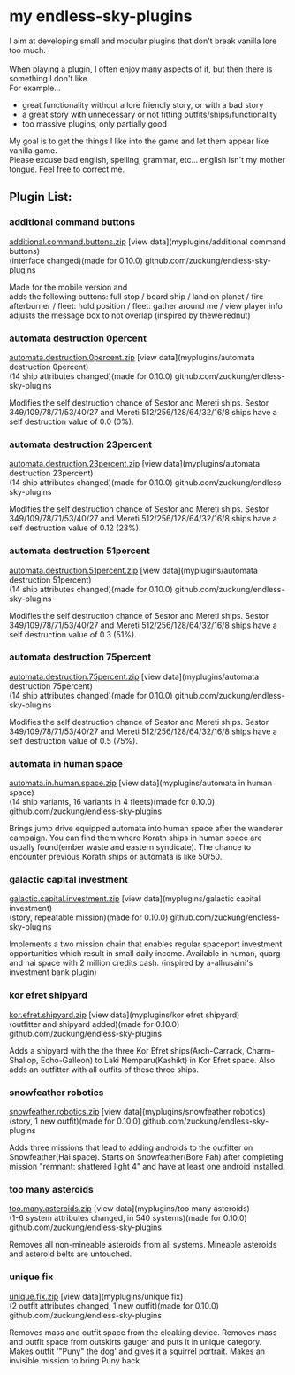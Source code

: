 # **my endless-sky-plugins**
I aim at developing small and modular plugins that don't break vanilla lore too much.<br><br>
When playing a plugin, I often enjoy many aspects of it, but then there is something I don't like.<br>
For example... <br>
<ul><li>great functionality without a lore friendly story, or with a bad story</li>
<li>a great story with unnecessary or not fitting outfits/ships/functionality</li>
<li>too massive plugins, only partially good</li></ul>
My goal is to get the things I like into the game and let them appear like vanilla game.<br>
Please excuse bad english, spelling, grammar, etc... english isn't my mother tongue. Feel free to correct me.


## Plugin List:<br>

### additional command buttons
[additional.command.buttons.zip](https://github.com/zuckung/endless-sky-plugins/releases/download/additional.command.buttons.zip)
[view data](myplugins/additional command buttons)<br>
(interface changed)(made for 0.10.0)
github.com/zuckung/endless-sky-plugins

Made for the mobile version and  
adds the following buttons: full stop / board ship / land on planet / fire afterburner / fleet: hold position / fleet: gather around me / view player info
adjusts the message box to not overlap
(inspired by theweirednut)

 
### automata destruction 0percent
[automata.destruction.0percent.zip](https://github.com/zuckung/endless-sky-plugins/releases/download/automata.destruction.0percent.zip)
[view data](myplugins/automata destruction 0percent)<br>
(14 ship attributes changed)(made for 0.10.0)
github.com/zuckung/endless-sky-plugins

Modifies the self destruction chance of Sestor and Mereti ships.
Sestor 349/109/78/71/53/40/27 and Mereti 512/256/128/64/32/16/8 ships have a self destruction value of 0.0 (0%).

 
### automata destruction 23percent
[automata.destruction.23percent.zip](https://github.com/zuckung/endless-sky-plugins/releases/download/automata.destruction.23percent.zip)
[view data](myplugins/automata destruction 23percent)<br>
(14 ship attributes changed)(made for 0.10.0)
github.com/zuckung/endless-sky-plugins

Modifies the self destruction chance of Sestor and Mereti ships.
Sestor 349/109/78/71/53/40/27 and Mereti 512/256/128/64/32/16/8 ships have a self destruction value of 0.12 (23%).

 
### automata destruction 51percent
[automata.destruction.51percent.zip](https://github.com/zuckung/endless-sky-plugins/releases/download/automata.destruction.51percent.zip)
[view data](myplugins/automata destruction 51percent)<br>
(14 ship attributes changed)(made for 0.10.0)
github.com/zuckung/endless-sky-plugins

Modifies the self destruction chance of Sestor and Mereti ships.
Sestor 349/109/78/71/53/40/27 and Mereti 512/256/128/64/32/16/8 ships have a self destruction value of 0.3 (51%).

 
### automata destruction 75percent
[automata.destruction.75percent.zip](https://github.com/zuckung/endless-sky-plugins/releases/download/automata.destruction.75percent.zip)
[view data](myplugins/automata destruction 75percent)<br>
(14 ship attributes changed)(made for 0.10.0)
github.com/zuckung/endless-sky-plugins

Modifies the self destruction chance of Sestor and Mereti ships.
Sestor 349/109/78/71/53/40/27 and Mereti 512/256/128/64/32/16/8 ships have a self destruction value of 0.5 (75%).

 
### automata in human space
[automata.in.human.space.zip](https://github.com/zuckung/endless-sky-plugins/releases/download/automata.in.human.space.zip)
[view data](myplugins/automata in human space)<br>
(14 ship variants, 16 variants in 4 fleets)(made for 0.10.0)
github.com/zuckung/endless-sky-plugins

Brings jump drive equipped automata into human space after the wanderer campaign. 
You can find them where Korath ships in human space are usually found(ember waste and eastern syndicate). 
The chance to encounter previous Korath ships or automata is like 50/50.

 
### galactic capital investment
[galactic.capital.investment.zip](https://github.com/zuckung/endless-sky-plugins/releases/download/galactic.capital.investment.zip)
[view data](myplugins/galactic capital investment)<br>
(story, repeatable mission)(made for 0.10.0) 
github.com/zuckung/endless-sky-plugins

Implements a two mission chain that enables regular spaceport investment opportunities which result in small daily income. Available in human, quarg and hai space with 2 million credits cash.
(inspired by a-alhusaini's investment bank plugin)

 
### kor efret shipyard
[kor.efret.shipyard.zip](https://github.com/zuckung/endless-sky-plugins/releases/download/kor.efret.shipyard.zip)
[view data](myplugins/kor efret shipyard)<br>
(outfitter and shipyard added)(made for 0.10.0)
github.com/zuckung/endless-sky-plugins

Adds a shipyard with the the three Kor Efret ships(Arch-Carrack, Charm-Shallop, Echo-Galleon) to Laki Nemparu(Kashikt) in Kor Efret space. Also adds an outfitter with all outfits of these three ships.

 
### snowfeather robotics
[snowfeather.robotics.zip](https://github.com/zuckung/endless-sky-plugins/releases/download/snowfeather.robotics.zip)
[view data](myplugins/snowfeather robotics)<br>
(story, 1 new outfit)(made for 0.10.0)
github.com/zuckung/endless-sky-plugins

Adds three missions that lead to adding androids to the outfitter on Snowfeather(Hai space).
Starts on Snowfeather(Bore Fah) after completing mission "remnant: shattered light 4" and have at least one android installed.

 
### too many asteroids
[too.many.asteroids.zip](https://github.com/zuckung/endless-sky-plugins/releases/download/too.many.asteroids.zip)
[view data](myplugins/too many asteroids)<br>
(1-6 system attributes changed, in 540 systems)(made for 0.10.0)
github.com/zuckung/endless-sky-plugins

Removes all non-mineable asteroids from all systems. Mineable asteroids and asteroid belts are untouched.

 
### unique fix
[unique.fix.zip](https://github.com/zuckung/endless-sky-plugins/releases/download/unique.fix.zip)
[view data](myplugins/unique fix)<br>
(2 outfit attributes changed, 1 new outfit)(made for 0.10.0)
github.com/zuckung/endless-sky-plugins

Removes mass and outfit space from the cloaking device.
Removes mass and outfit space from outskirts gauger and puts it in unique category.
Makes outfit '"Puny" the dog' and gives it a squirrel portrait.
Makes an invisible mission to bring Puny back.

 
